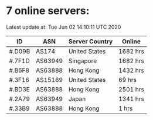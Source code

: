 # 7 online servers:

Latest update at: Tue Jun 02 14:10:11 UTC 2020

| ID | ASN | Server Country | Online |
| -- | --- | -------------- | ------ |
| #.D09B | AS174 | United States | 1682 hrs |
| #.7F1D | AS63949 | Singapore | 1682 hrs |
| #.B6F8 | AS63888 | Hong Kong | 1432 hrs |
| #.3F16 | AS15169 | United States | 69 hrs |
| #.BD3E | AS63888 | Hong Kong | 2501 hrs |
| #.2A79 | AS63949 | Japan | 1341 hrs |
| #.33B9 | AS63888 | Hong Kong | 1 hrs |

